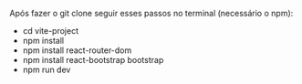 Após fazer o git clone seguir esses passos no terminal (necessário o npm):
- cd vite-project
- npm install
- npm install react-router-dom
- npm install react-bootstrap bootstrap
- npm run dev
